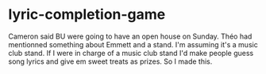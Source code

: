 # lyric-completion-game

Cameron said BU were going to have an open house on Sunday.
Théo had mentionned something about Emmett and a stand.
I'm assuming it's a music club stand.
If I were in charge of a music club stand I'd make people guess song lyrics and give em sweet treats as prizes.
So I made this.
